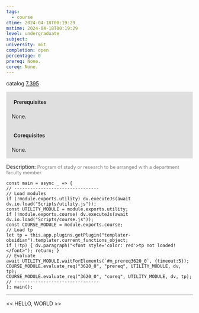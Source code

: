 ```yaml
---
tags:
  - course
ctime: 2024-04-18T00:19:29
mstime: 2024-04-18T00:19:29
level: undergraduate
subject: 
university: mit
completion: open
percentage: 0
prereq: None.
coreq: None.
---
```


catalog [7.395](http://student.mit.edu/catalog/m7a.html#7.395)

<span style="display: block; padding: 15px; background-color: rgb(100, 100, 100, 0.2);"><font id="m_prereq3620_0" style="display: block; font-family: Arial, sans-serif; font-weight: bold; padding: 5px">Prerequisites</font><br><span id="prereq3620_0">None.</span></span>
<span style="display: block; padding: 15px; background-color: rgb(100, 100, 100, 0.2);"><font id="m_coreq3620_0" style="display: block; font-family: Arial, sans-serif; font-weight: bold; padding: 5px">Corequisites</font><br><span id="coreq3620_0">None.</span></span>

<font style="">Description:</font>
<font style="color: grey; font-size: 0.8rem;">Program of study or research to be arranged with a department faculty member.</font>

```dataviewjs
const main = async _ => {
// --------------------------------
// Load modules
if (!module.exports.utility) dv.executeJs(await dv.io.load("Scripts/utility.js"));
const UTILITY_MODULE = module.exports.utility;
if (!module.exports.course) dv.executeJs(await dv.io.load("Scripts/course.js"));
const COURSE_MODULE = module.exports.course;
// Load tp
let tp = this.app.plugins.getPlugin("templater-obsidian").templater.current_functions_object;
if (!tp) { dv.paragraph("<font style='color: red'>tp not loaded!</font>"); return; }
// Evaluate
await UTILITY_MODULE.waitForElements(`#m_prereq3620_0`, {timeout:5});
COURSE_MODULE.evaluate_req("3620_0", "prereq", UTILITY_MODULE, dv, tp);
COURSE_MODULE.evaluate_req("3620_0", "coreq", UTILITY_MODULE, dv, tp);
// --------------------------------
}; main();
```

---

<< HELLO, WORLD >>
